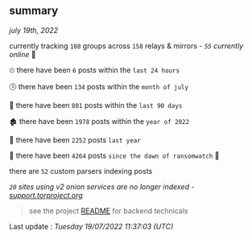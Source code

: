 
## summary
_july 19th, 2022_

currently tracking `108` groups across `158` relays & mirrors - _`55` currently online_ 📡

⏲ there have been `6` posts within the `last 24 hours`

🕓 there have been `134` posts within the `month of july`

📅 there have been `801` posts within the `last 90 days`

🏚 there have been `1978` posts within the `year of 2022`

🚀 there have been `2252` posts `last year`

🦕 there have been `4264` posts `since the dawn of ransomwatch` 🐣

there are `52` custom parsers indexing posts

_`20` sites using v2 onion services are no longer indexed - [support.torproject.org](https://support.torproject.org/onionservices/v2-deprecation/)_

> see the project [README](https://github.com/jmousqueton/ransomwatch#readme) for backend technicals



Last update : _Tuesday 19/07/2022 11:37:03 (UTC)_

